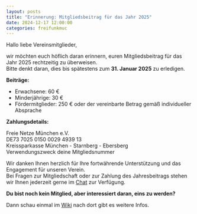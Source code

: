 ```yaml
---
layout: posts
title: "Erinnerung: Mitgliedsbeitrag für das Jahr 2025"
date: 2024-12-17 12:00:00
categories: freifunkmuc
---
```


Hallo liebe Vereinsmitglieder,

wir möchten euch höflich daran erinnern, euren Mitgliedsbeitrag für das Jahr 2025 rechtzeitig zu überweisen.  
Bitte denkt daran, dies bis spätestens zum **31. Januar 2025** zu erledigen.

**Beiträge:**

- Erwachsene: 60 €
- Minderjährige: 30 €
- Fördermitglieder: 250 € oder der vereinbarte Betrag gemäß individueller Absprache

**Zahlungsdetails:**

Freie Netze München e.V.  
DE73 7025 0150 0029 4939 13  
Kreissparkasse München - Starnberg - Ebersberg  
Verwendungszweck deine Mitgliedsnummer

Wir danken Ihnen herzlich für Ihre fortwährende Unterstützung und das Engagement für unseren Verein.  
Bei Fragen zur Mitgliedschaft oder zur Zahlung des Jahresbeitrags stehen wir Ihnen jederzeit gerne im [Chat](https://chat.ffmuc.net) zur Verfügung.

**Du bist noch kein Mitglied, aber interessiert daran, eins zu werden?**

Dann schau einmal im [Wiki](https://ffmuc.net/wiki/doku.php?id=ev:start) nach dort gibt es weitere Infos.
